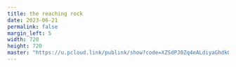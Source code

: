 ```yaml
---
title: the reaching rock
date: 2023-06-21
permalink: false
margin_left: 5
width: 720
height: 720
master: "https://u.pcloud.link/publink/show?code=XZSdPJ0Zq4eALdiyaGhdkQ8ehdQmpf20Q1QX"
---
```

